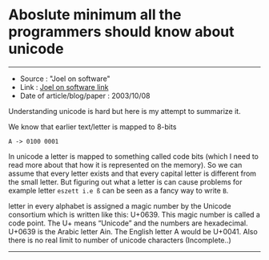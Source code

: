 # Aboslute minimum all the programmers should know about unicode

---

- Source : "Joel on software"
- Link : [Joel on software link](https://www.joelonsoftware.com/2003/10/08/the-absolute-minimum-every-software-developer-absolutely-positively-must-know-about-unicode-and-character-sets-no-excuses/)
- Date of article/blog/paper : 2003/10/08

Understanding unicode is hard but here is my attempt to summarize it.

We know that earlier text/letter is mapped to 8-bits

`A -> 0100 0001`

In unicode a letter is mapped to something called code bits (which I need to
read more about that how it is represented on the memory). So we can assume
that every letter exists and that every capital letter is different from the
small letter. But figuring out what a letter is can cause problems for example
letter `eszett i.e ß` can be seen as a fancy way to write `B`.

letter in every alphabet is assigned a magic number by the Unicode consortium
which is written like this: U+0639. This magic number is called a code point.
The U+ means “Unicode” and the numbers are hexadecimal. U+0639 is the Arabic
letter Ain. The English letter A would be U+0041. Also there is no real limit
to number of unicode characters
(Incomplete..)

---
